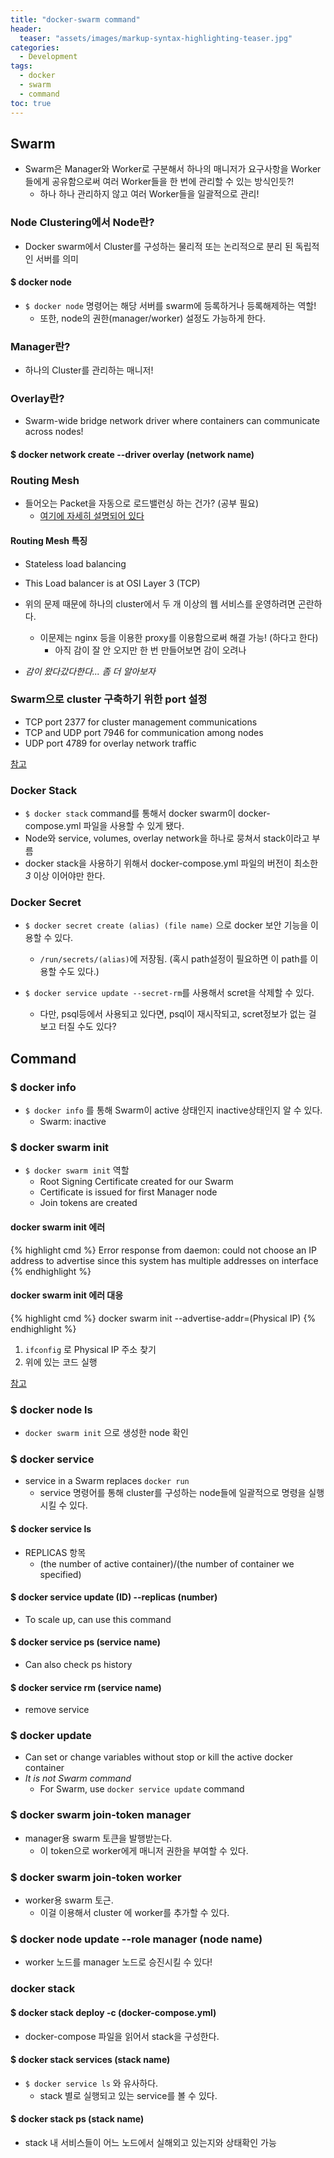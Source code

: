 ```yaml
---
title: "docker-swarm command"
header:
  teaser: "assets/images/markup-syntax-highlighting-teaser.jpg"
categories:
  - Development
tags:
  - docker
  - swarm
  - command
toc: true
---
```


## Swarm

* Swarm은 Manager와 Worker로 구분해서 하나의 매니저가 요구사항을 Worker들에게 공유함으로써 여러 Worker들을 한 번에 관리할 수 있는 방식인듯?!
  * 하나 하나 관리하지 않고 여러 Worker들을 일괄적으로 관리!

### Node Clustering에서 Node란?

* Docker swarm에서 Cluster를 구성하는 물리적 또는 논리적으로 분리 된 독립적인 서버를 의미 

#### $ docker node

* `$ docker node` 명령어는 해당 서버를 swarm에 등록하거나 등록해제하는 역할!
  * 또한, node의 권한(manager/worker) 설정도 가능하게 한다.

### Manager란?

* 하나의 Cluster를 관리하는 매니저!

### Overlay란?

* Swarm-wide bridge network driver where containers can communicate across nodes!

#### $ docker network create --driver overlay (network name)

### Routing Mesh

* 들어오는 Packet을 자동으로 로드밸런싱 하는 건가? (공부 필요)
  * [여기에 자세히 설명되어 있다](https://www.udemy.com/course/docker-mastery/learn/lecture/6790710#overview)

#### Routing Mesh 특징

* Stateless load balancing
* This Load balancer is at OSI Layer 3 (TCP)
* 위의 문제 때문에 하나의 cluster에서 두 개 이상의 웹 서비스를 운영하려면 곤란하다.
  * 이문제는 nginx 등을 이용한 proxy를 이용함으로써 해결 가능! (하다고 한다)
    * 아직 감이 잘 안 오지만 한 번 만들어보면 감이 오려나

* *감이 왔다갔다한다... 좀 더 알아보자* 

### Swarm으로 cluster 구축하기 위한 port 설정

* TCP port 2377 for cluster management communications
* TCP and UDP port 7946 for communication among nodes
* UDP port 4789 for overlay network traffic

[참고](https://docs.docker.com/engine/swarm/swarm-tutorial/#open-protocols-and-ports-between-the-hosts)

### Docker Stack

* `$ docker stack` command를 통해서 docker swarm이 docker-compose.yml 파일을 사용할 수 있게 됐다.
* Node와 service, volumes, overlay network을 하나로 뭉쳐서 stack이라고 부름
* docker stack을 사용하기 위해서 docker-compose.yml 파일의 버전이 최소한 *3* 이상 이어야만 한다.

### Docker Secret

* `$ docker secret create (alias) (file name)` 으로 docker 보안 기능을 이용할 수 있다.
  * `/run/secrets/(alias)`에 저장됨. (혹시 path설정이 필요하면 이 path를 이용할 수도 있다.)

* `$ docker service update --secret-rm`를 사용해서 scret을 삭제할 수 있다.
  * 다만, psql등에서 사용되고 있다면, psql이 재시작되고, scret정보가 없는 걸 보고 터질 수도 있다?

## Command

### $ docker info

* `$ docker info` 를 통해 Swarm이 active 상태인지 inactive상태인지 알 수 있다.
  * Swarm: inactive

### $ docker swarm init

* `$ docker swarm init` 역할
  * Root Signing Certificate created for our Swarm
  * Certificate is issued for first Manager node
  * Join tokens are created

#### docker swarm init 에러

{% highlight cmd  %}
Error response from daemon: could not choose an IP address to advertise since this system has multiple addresses on interface
{% endhighlight %}

#### docker swarm init 에러 대응

{% highlight cmd  %}
docker swarm init --advertise-addr=(Physical IP)
{% endhighlight %}

1. `ifconfig` 로 Physical IP 주소 찾기 
2. 위에 있는 코드 실행

[참고](https://stackoverflow.com/questions/38602903/docker-swarm-init-could-not-choose-an-ip-address-error)

### $ docker node ls

* `docker swarm init` 으로 생성한 node 확인

### $ docker service

* service in a Swarm replaces `docker run`
  * service 명령어를 통해 cluster를 구성하는 node들에 일괄적으로 명령을 실행시킬 수 있다.

#### $ docker service ls

* REPLICAS 항목
  * (the number of active container)/(the number of container we specified)

#### $ docker service update (ID) --replicas (number)

* To scale up, can use this command

#### $ docker service ps (service name)

* Can also check ps history

#### $ docker service rm (service name)

* remove service

### $ docker update

* Can set or change variables without stop or kill the active docker container
* *It is not Swarm command*
  * For Swarm, use `docker service update` command

### $ docker swarm join-token manager

* manager용 swarm 토큰을 발행받는다.
  * 이 token으로 worker에게 매니저 권한을 부여할 수 있다.

### $ docker swarm join-token worker

* worker용 swarm 토근.
  * 이걸 이용해서 cluster 에 worker를 추가할 수 있다.

### $ docker node update --role manager (node name)

* worker 노드를 manager 노드로 승진시킬 수 있다!

### docker stack

#### $ docker stack deploy -c (docker-compose.yml)

* docker-compose 파일을 읽어서 stack을 구성한다.

#### $ docker stack services (stack name)

* `$ docker service ls` 와 유사하다.
  * stack 별로 실행되고 있는 service를 볼 수 있다.

#### $ docker stack ps (stack name)

* stack 내 서비스들이 어느 노드에서 실해외고 있는지와 상태확인 가능

